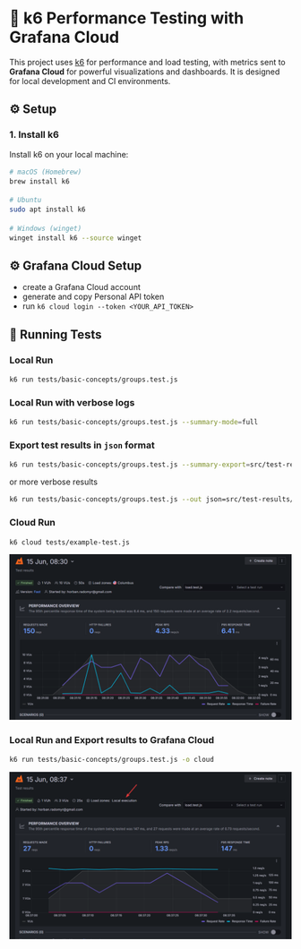 # 🚀 k6 Performance Testing with Grafana Cloud

This project uses [k6](https://k6.io/) for performance and load testing, with metrics sent to **Grafana Cloud** for powerful visualizations and dashboards. It is designed for local development and CI environments.

## ⚙️ Setup

### 1. Install k6

Install k6 on your local machine:

```bash
# macOS (Homebrew)
brew install k6

# Ubuntu
sudo apt install k6

# Windows (winget)
winget install k6 --source winget

```

## ⚙️ Grafana Cloud Setup

- create a Grafana Cloud account
- generate and copy Personal API token
- run `k6 cloud login --token <YOUR_API_TOKEN>`

## 🧪 Running Tests

### Local Run

```bash
k6 run tests/basic-concepts/groups.test.js
```

### Local Run with verbose logs

```bash
k6 run tests/basic-concepts/groups.test.js --summary-mode=full
```

### Export test results in `json` format

```bash
k6 run tests/basic-concepts/groups.test.js --summary-export=src/test-results/results.json
```

or more verbose results

```bash
k6 run tests/basic-concepts/groups.test.js --out json=src/test-results/full_results.json
```

### Cloud Run

```bash
k6 cloud tests/example-test.js
```

![Cloud run results](src/images/cloud-run-results.png)

### Local Run and Export results to Grafana Cloud

```bash
k6 run tests/basic-concepts/groups.test.js -o cloud
```

![Exported results on cloud](src/images/exported-results-on-cloud.png)
